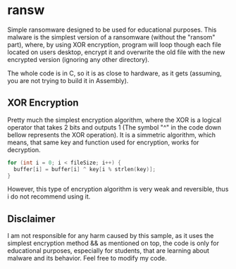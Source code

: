 # ransw
Simple ransomware designed to be used for educational purposes. This malware is the simplest version of a ransomware (without the "ransom" part), where, by using XOR encryption, program will loop though each file located on users desktop, encrypt it and overwrite the old file with the new encrypted version (ignoring any other directory).

The whole code is in C, so it is as close to hardware, as it gets (assuming, you are not trying to build it in Assembly).

## XOR Encryption
Pretty much the simplest encryption algorithm, where the XOR is a logical operator that takes 2 bits and outputs 1 (The symbol "^" in the code down bellow represents the XOR operation). It is a simmetric algorithm, which means, that same key and function used for encryption, works for decryption.

```c
for (int i = 0; i < fileSize; i++) {
  buffer[i] = buffer[i] ^ key[i % strlen(key)];
}
```

However, this type of encryption algorithm is very weak and reversible, thus i do not recommend using it.

## Disclaimer
I am not responsible for any harm caused by this sample, as it uses the simplest encryption method && as mentioned on top, the code is only for educational purposes, especially for students, that are learning about malware and its behavior. Feel free to modify my code.
